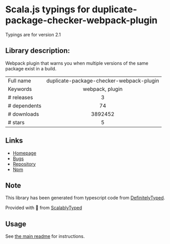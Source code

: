 
# Scala.js typings for duplicate-package-checker-webpack-plugin

Typings are for version 2.1

## Library description:
Webpack plugin that warns you when multiple versions of the same package exist in a build.

|                    |                 |
| ------------------ | :-------------: |
| Full name          | duplicate-package-checker-webpack-plugin |
| Keywords           | webpack, plugin |
| # releases         | 3 |
| # dependents       | 74 |
| # downloads        | 3892452 |
| # stars            | 5 |

## Links
- [Homepage](https://github.com/darrenscerri/duplicate-package-checker-webpack-plugin#readme)
- [Bugs](https://github.com/darrenscerri/duplicate-package-checker-webpack-plugin/issues)
- [Repository](https://github.com/darrenscerri/duplicate-package-checker-webpack-plugin)
- [Npm](https://www.npmjs.com/package/duplicate-package-checker-webpack-plugin)
    


## Note
This library has been generated from typescript code from [DefinitelyTyped](https://definitelytyped.org).

Provided with :purple_heart: from [ScalablyTyped](https://github.com/oyvindberg/ScalablyTyped)

## Usage
See [the main readme](../../readme.md) for instructions.


